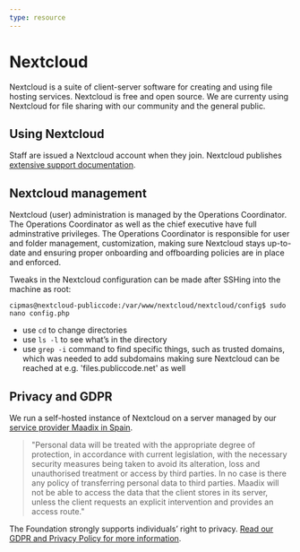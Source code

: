 ```yaml
---
type: resource
---
```


# Nextcloud

Nextcloud is a suite of client-server software for creating and using file hosting services. Nextcloud is free and open source. We are currenty using Nextcloud for file sharing with our community and the general public.

## Using Nextcloud

Staff are issued a Nextcloud account when they join. Nextcloud publishes [extensive support documentation](https://docs.nextcloud.com/).

## Nextcloud management

Nextcloud (user) administration is managed by the Operations Coordinator. The Operations Coordinator as well as the chief executive have full adminstrative privileges. The Operations Coordinator is responsible for user and folder management, customization, making sure Nextcloud stays up-to-date and ensuring proper onboarding and offboarding policies are in place and enforced.

Tweaks in the Nextcloud configuration can be made after SSHing into the machine as root:

`cipmas@nextcloud-publiccode:/var/www/nextcloud/nextcloud/config$ sudo nano config.php`

* use `cd` to change directories
* use `ls -l` to see what’s in the directory
* use `grep -i` command to find specific things, such as trusted domains, which was needed to add subdomains making sure Nextcloud can be reached at e.g. 'files.publiccode.net' as well

## Privacy and GDPR

We run a self-hosted instance of Nextcloud on a server managed by our [service provider Maadix in Spain](https://maadix.net/en/terms-conditions).

> "Personal data will be treated with the appropriate degree of protection, in accordance with current legislation, with the necessary security measures being taken to avoid its alteration, loss and unauthorised treatment or access by third parties. In no case is there any policy of transferring personal data to third parties. Maadix will not be able to access the data that the client stores in its server, unless the client requests an explicit intervention and provides an access route."

The Foundation strongly supports individuals’ right to privacy. [Read our GDPR and Privacy Policy for more information](../../organization/privacy.md).
